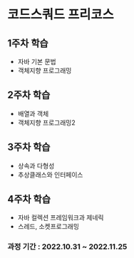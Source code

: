 # 코드스쿼드 프리코스
## 1주차 학습
* 자바 기본 문법
* 객체지향 프로그래밍

## 2주차 학습
* 배열과 객체
* 객체지향 프로그래밍2

## 3주차 학습
* 상속과 다형성
* 추상클래스와 인터페이스

## 4주차 학습
* 자바 컬렉션 프레임워크과 제네릭
* 스레드, 소켓프로그래밍

### 과정 기간 : 2022.10.31 ~ 2022.11.25